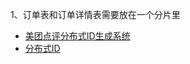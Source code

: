 

1、订单表和订单详情表需要放在一个分片里



* [美团点评分布式ID生成系统](https://tech.meituan.com/MT_Leaf.html)
* [分布式ID](https://github.com/chenlanqing/learningNote/blob/master/Java/Java%E6%9E%B6%E6%9E%84/%E5%88%86%E5%B8%83%E5%BC%8F.md#%E4%B8%83%E5%88%86%E5%B8%83%E5%BC%8Fid)